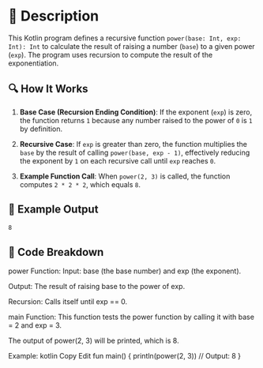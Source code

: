 # 🚀 Description
This Kotlin program defines a recursive function `power(base: Int, exp: Int): Int` to calculate the result of raising a number (`base`) to a given power (`exp`). The program uses recursion to compute the result of the exponentiation.

## 🔍 How It Works
1. **Base Case (Recursion Ending Condition)**:
   If the exponent (`exp`) is zero, the function returns `1` because any number raised to the power of `0` is `1` by definition.

2. **Recursive Case**:
   If `exp` is greater than zero, the function multiplies the `base` by the result of calling `power(base, exp - 1)`, effectively reducing the exponent by `1` on each recursive call until `exp` reaches `0`.

3. **Example Function Call**:
   When `power(2, 3)` is called, the function computes `2 * 2 * 2`, which equals `8`.

## 🎯 Example Output
```sh
8
```

## 📂 Code Breakdown
power Function:
Input: base (the base number) and exp (the exponent).

Output: The result of raising base to the power of exp.

Recursion: Calls itself until exp == 0.

main Function:
This function tests the power function by calling it with base = 2 and exp = 3.

The output of power(2, 3) will be printed, which is 8.

Example:
kotlin
Copy
Edit
fun main() {
    println(power(2, 3))  // Output: 8
}
